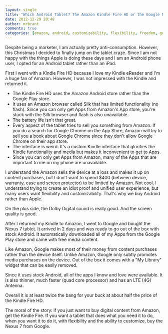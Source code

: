 ```yaml
---
layout: single
title: "Which Android Tablet? The Amazon Kindle Fire HD or the Google Nexus 7?"
date: 2012-12-29 20:48
author: mrbrant
comments: true
categories: [amazon, android, customizability, flexibility, freedom, google, google chrome, jelly bean, kindle, kindle fire hd, nexus 7, technology, Technology]
---
```

Despite being a marketer, I am actually pretty anti-consumption. However, this Christmas I decided to finally jump on the tablet craze. Since I am not happy with the things Apple is doing these days and I am an Android phone user, I opted for an Android tablet rather than an iPad.

First I went with a Kindle Fire HD because I love my Kindle eReader and I'm a huge fan of Amazon. However, I was not impressed with the Kindle and returned it.
<ul>
	<li>The Kindle Fire HD uses the Amazon Android store rather than the Google Play store.</li>
	<li>It uses an Amazon browser called Silk that has limited functionality (no flash). Since you can only get Apps from Amazon's App store, you're stuck with the Silk browser and flash is also unavailable.</li>
	<li>The battery life isn't that great.</li>
	<li>Every aspect of the tablet tries to sell you something from Amazon. If you do a search for Google Chrome on the App Store, Amazon will try to sell you a book about Google Chrome since they don't allow Google Chrome on their app store.</li>
	<li>The interface is weird. It's a custom Kindle interface that glorifies the Kindle functionality and media but makes it inconvenient to get to Apps.</li>
	<li>Since you can only get Apps from Amazon, many of the Apps that are important to me on my phone are unavailable.</li>
</ul>
I understand the Amazon sells the device at a loss and makes it up on content purchases, but I don't want to spend $400 (between device, warranty, case and screen protector) to be limited by Amazon. Not cool. I understand trying to create an idiot proof and unified user experience, but many users want flexibility and customizability. That's why we buy Android rather than Apple.

On the plus side, the Dolby Digital sound is really good. And the screen quality is good.

After I returned my Kindle to Amazon, I went to Google and bought the Nexus 7 tablet. It arrived in 2 days and was ready to go out of the box with stock Android. It automatically downloaded all of my Apps from the Google Play store and came with free media content.

Like Amazon, Google makes most of their money from content purchases rather than the device itself. Unlike Amazon, Google only subtly promotes media purchases on the device. Out of the box it comes with a "My Library" widget that can be easily removed.

Since it uses stock Android, all of the apps I know and love were available. It is also thinner, much faster (quad core processor) and has an LTE (4G) Antenna.

Overall it is at least twice the bang for your buck at about half the price of the Kindle Fire HD.

The moral of the story: if you just want to buy digital content from Amazon, get the Kindle Fire. If you want a tablet that does what you need it to do, when you want it to do it, with flexibility and the ability to customize, buy the Nexus 7 from Google.
